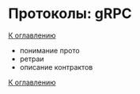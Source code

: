 # Протоколы: gRPC

<!--

-->

[К оглавлению](../README.md)

- понимание прото
- ретраи
- описание контрактов

[К оглавлению](../README.md)
